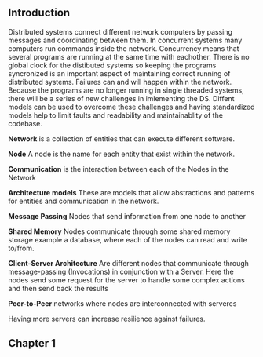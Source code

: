 
## Introduction

Distributed systems connect different network computers by passing messages and coordinating between them. In concurrent systems many computers run commands inside the network. Concurrency means that several programs are running at the same time with eachother. There is no global clock for the distibuted systems so keeping the programs syncronized is an important aspect of maintaining correct running of distributed systems. Failures can and will happen within the network. Because the programs are no longer running in single threaded systems, there will be a series of new challenges in imlementing the DS. Diffent models can be used to overcome these challenges and having standardized models help to limit faults and readability and maintainablity of the codebase. 

**Network** is a collection of entities that can execute different software.

**Node** A node is the name for each entity that exist within the network. 

**Communication** is the interaction between each of the Nodes in the Network 

**Architecture models** These are models that allow abstractions and patterns for entities and communication in the network. 

**Message Passing** Nodes that send information from one node to another 

**Shared Memory** Nodes communicate through some shared memory storage example a database, where each of the nodes can read and write to/from. 

**Client-Server Architecture** Are different nodes that communicate through message-passing (Invocations) in conjunction with a Server. Here the nodes send some request for the server to handle some complex actions and then send back the results

**Peer-to-Peer** networks where nodes are interconnected with serveres

Having more servers can increase resilience against failures. 

## Chapter 1 

